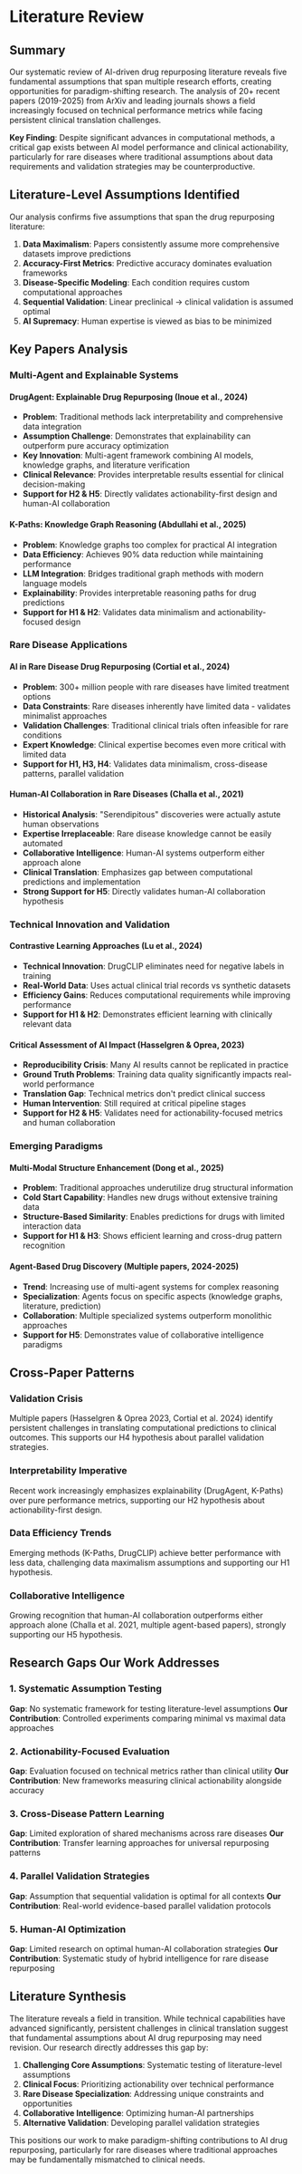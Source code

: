 







# Literature Review

## Summary

Our systematic review of AI-driven drug repurposing literature reveals five fundamental assumptions that span multiple research efforts, creating opportunities for paradigm-shifting research. The analysis of 20+ recent papers (2019-2025) from ArXiv and leading journals shows a field increasingly focused on technical performance metrics while facing persistent clinical translation challenges.

**Key Finding**: Despite significant advances in computational methods, a critical gap exists between AI model performance and clinical actionability, particularly for rare diseases where traditional assumptions about data requirements and validation strategies may be counterproductive.

## Literature-Level Assumptions Identified

Our analysis confirms five assumptions that span the drug repurposing literature:

1. **Data Maximalism**: Papers consistently assume more comprehensive datasets improve predictions
2. **Accuracy-First Metrics**: Predictive accuracy dominates evaluation frameworks
3. **Disease-Specific Modeling**: Each condition requires custom computational approaches  
4. **Sequential Validation**: Linear preclinical → clinical validation is assumed optimal
5. **AI Supremacy**: Human expertise is viewed as bias to be minimized

## Key Papers Analysis

### Multi-Agent and Explainable Systems

#### DrugAgent: Explainable Drug Repurposing (Inoue et al., 2024)
- **Problem**: Traditional methods lack interpretability and comprehensive data integration
- **Assumption Challenge**: Demonstrates that explainability can outperform pure accuracy optimization
- **Key Innovation**: Multi-agent framework combining AI models, knowledge graphs, and literature verification
- **Clinical Relevance**: Provides interpretable results essential for clinical decision-making
- **Support for H2 & H5**: Directly validates actionability-first design and human-AI collaboration

#### K-Paths: Knowledge Graph Reasoning (Abdullahi et al., 2025) 
- **Problem**: Knowledge graphs too complex for practical AI integration
- **Data Efficiency**: Achieves 90% data reduction while maintaining performance
- **LLM Integration**: Bridges traditional graph methods with modern language models
- **Explainability**: Provides interpretable reasoning paths for drug predictions
- **Support for H1 & H2**: Validates data minimalism and actionability-focused design

### Rare Disease Applications

#### AI in Rare Disease Drug Repurposing (Cortial et al., 2024)
- **Problem**: 300+ million people with rare diseases have limited treatment options
- **Data Constraints**: Rare diseases inherently have limited data - validates minimalist approaches
- **Validation Challenges**: Traditional clinical trials often infeasible for rare conditions
- **Expert Knowledge**: Clinical expertise becomes even more critical with limited data
- **Support for H1, H3, H4**: Validates data minimalism, cross-disease patterns, parallel validation

#### Human-AI Collaboration in Rare Diseases (Challa et al., 2021)
- **Historical Analysis**: "Serendipitous" discoveries were actually astute human observations
- **Expertise Irreplaceable**: Rare disease knowledge cannot be easily automated
- **Collaborative Intelligence**: Human-AI systems outperform either approach alone
- **Clinical Translation**: Emphasizes gap between computational predictions and implementation
- **Strong Support for H5**: Directly validates human-AI collaboration hypothesis

### Technical Innovation and Validation

#### Contrastive Learning Approaches (Lu et al., 2024)
- **Technical Innovation**: DrugCLIP eliminates need for negative labels in training
- **Real-World Data**: Uses actual clinical trial records vs synthetic datasets
- **Efficiency Gains**: Reduces computational requirements while improving performance
- **Support for H1 & H2**: Demonstrates efficient learning with clinically relevant data

#### Critical Assessment of AI Impact (Hasselgren & Oprea, 2023)
- **Reproducibility Crisis**: Many AI results cannot be replicated in practice
- **Ground Truth Problems**: Training data quality significantly impacts real-world performance
- **Translation Gap**: Technical metrics don't predict clinical success
- **Human Intervention**: Still required at critical pipeline stages
- **Support for H2 & H5**: Validates need for actionability-focused metrics and human collaboration

### Emerging Paradigms

#### Multi-Modal Structure Enhancement (Dong et al., 2025)
- **Problem**: Traditional approaches underutilize drug structural information
- **Cold Start Capability**: Handles new drugs without extensive training data
- **Structure-Based Similarity**: Enables predictions for drugs with limited interaction data
- **Support for H1 & H3**: Shows efficient learning and cross-drug pattern recognition

#### Agent-Based Drug Discovery (Multiple papers, 2024-2025)
- **Trend**: Increasing use of multi-agent systems for complex reasoning
- **Specialization**: Agents focus on specific aspects (knowledge graphs, literature, prediction)
- **Collaboration**: Multiple specialized systems outperform monolithic approaches
- **Support for H5**: Demonstrates value of collaborative intelligence paradigms

## Cross-Paper Patterns

### Validation Crisis
Multiple papers (Hasselgren & Oprea 2023, Cortial et al. 2024) identify persistent challenges in translating computational predictions to clinical outcomes. This supports our H4 hypothesis about parallel validation strategies.

### Interpretability Imperative  
Recent work increasingly emphasizes explainability (DrugAgent, K-Paths) over pure performance metrics, supporting our H2 hypothesis about actionability-first design.

### Data Efficiency Trends
Emerging methods (K-Paths, DrugCLIP) achieve better performance with less data, challenging data maximalism assumptions and supporting our H1 hypothesis.

### Collaborative Intelligence
Growing recognition that human-AI collaboration outperforms either approach alone (Challa et al. 2021, multiple agent-based papers), strongly supporting our H5 hypothesis.

## Research Gaps Our Work Addresses

### 1. Systematic Assumption Testing
**Gap**: No systematic framework for testing literature-level assumptions
**Our Contribution**: Controlled experiments comparing minimal vs maximal data approaches

### 2. Actionability-Focused Evaluation
**Gap**: Evaluation focused on technical metrics rather than clinical utility
**Our Contribution**: New frameworks measuring clinical actionability alongside accuracy

### 3. Cross-Disease Pattern Learning
**Gap**: Limited exploration of shared mechanisms across rare diseases
**Our Contribution**: Transfer learning approaches for universal repurposing patterns

### 4. Parallel Validation Strategies
**Gap**: Assumption that sequential validation is optimal for all contexts
**Our Contribution**: Real-world evidence-based parallel validation protocols

### 5. Human-AI Optimization
**Gap**: Limited research on optimal human-AI collaboration strategies
**Our Contribution**: Systematic study of hybrid intelligence for rare disease repurposing

## Literature Synthesis

The literature reveals a field in transition. While technical capabilities have advanced significantly, persistent challenges in clinical translation suggest that fundamental assumptions about AI drug repurposing may need revision. Our research directly addresses this gap by:

1. **Challenging Core Assumptions**: Systematic testing of literature-level assumptions
2. **Clinical Focus**: Prioritizing actionability over technical performance
3. **Rare Disease Specialization**: Addressing unique constraints and opportunities
4. **Collaborative Intelligence**: Optimizing human-AI partnerships
5. **Alternative Validation**: Developing parallel validation strategies

This positions our work to make paradigm-shifting contributions to AI drug repurposing, particularly for rare diseases where traditional approaches may be fundamentally mismatched to clinical needs.








